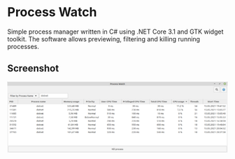 # Process Watch

Simple process manager written in C# using .NET Core 3.1 and GTK widget toolkit. The software allows previewing, filtering and killing running processes.


## Screenshot

![Screenshots](ProcessWatch/PrintScreen/printscreen.png)

